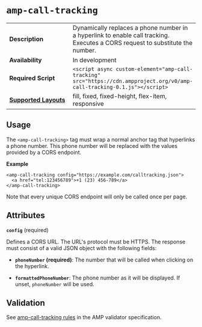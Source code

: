 <!---
Copyright 2017 The AMP HTML Authors. All Rights Reserved.

Licensed under the Apache License, Version 2.0 (the "License");
you may not use this file except in compliance with the License.
You may obtain a copy of the License at

      http://www.apache.org/licenses/LICENSE-2.0

Unless required by applicable law or agreed to in writing, software
distributed under the License is distributed on an "AS-IS" BASIS,
WITHOUT WARRANTIES OR CONDITIONS OF ANY KIND, either express or implied.
See the License for the specific language governing permissions and
limitations under the License.
-->

# <a name="amp-call-tracking"></a> `amp-call-tracking`

<table>
  <tr>
    <td width="40%"><strong>Description</strong></td>
    <td>Dynamically replaces a phone number in a hyperlink to enable call
    tracking. Executes a CORS request to substitute the number.</td>
  </tr>
  <tr>
    <td width="40%"><strong>Availability</strong></td>
    <td>In development</td>
  </tr>
  <tr>
    <td width="40%"><strong>Required Script</strong></td>
    <td><code>&lt;script async custom-element="amp-call-tracking" src="https://cdn.ampproject.org/v0/amp-call-tracking-0.1.js">&lt;/script></code></td>
  </tr>
  <tr>
    <td class="col-fourty"><strong><a href="https://www.ampproject.org/docs/guides/responsive/control_layout.html">Supported Layouts</a></strong></td>
    <td>fill, fixed, fixed-height, flex-item, responsive</td>
  </tr>
</table>

## Usage

The `<amp-call-tracking>` tag must wrap a normal anchor tag that hyperlinks a
phone number. This phone number will be replaced with the values provided
by a CORS endpoint.

**Example**

    <amp-call-tracking config="https://example.com/calltracking.json">
      <a href="tel:123456789">+1 (23) 456-789</a>
    </amp-call-tracking>

Note that every unique CORS endpoint will only be called once per page.

## Attributes

**`config`** (required)

Defines a CORS URL. The URL's protocol must be HTTPS. The response must consist
of a valid JSON object with the following fields:

- **`phoneNumber` (required)**: The number that will be called when clicking on
the hyperlink.

- **`formattedPhoneNumber`**: The phone number as it will be displayed. If
unset, `phoneNumber` will be used.

## Validation

See [amp-call-tracking rules](https://github.com/ampproject/amphtml/blob/master/extensions/amp-call-tracking/0.1/validator-amp-call-tracking.protoascii) in the AMP validator specification.
